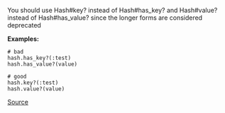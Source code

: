 You should use Hash#key? instead of Hash#has_key? and Hash#value? instead of Hash#has_value? since the longer forms
are considered deprecated

**Examples:**

```
# bad
hash.has_key?(:test)
hash.has_value?(value)

# good
hash.key?(:test)
hash.value?(value)
```

[Source](http://www.rubydoc.info/gems/rubocop/RuboCop/Cop/Style/PreferredHashMethods)